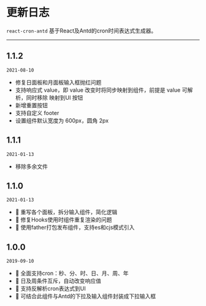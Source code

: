 # 更新日志
`react-cron-antd` 基于React及Antd的cron时间表达式生成器。

---

## 1.1.2

`2021-08-10`

- 修复日面板和月面板输入框抛红问题
- 支持响应式 value，即 value 改变时将同步映射到组件，前提是 value 可解析，同时移除 映射到UI 按钮
- 新增重置按钮
- 支持自定义 footer
- 设置组件默认宽度为 600px，圆角 2px


## 1.1.1

`2021-01-13`

- 移除多余文件


## 1.1.0

`2021-01-13`

- 🎉 重写各个面板，拆分输入组件，简化逻辑
- 🎉 修复Hooks使用时组件重复渲染的问题
- 🎉 使用father打包发布组件，支持es和cjs模式引入


## 1.0.0

`2019-09-10`

- 🎉 全面支持cron：秒、分、时、日、月、周、年
- 🎉 日及周条件互斥，自动改变响应值
- 🎉 支持反解析cron表达式到UI
- 🎉 可结合此组件与Antd的下拉及输入组件封装成下拉输入框
